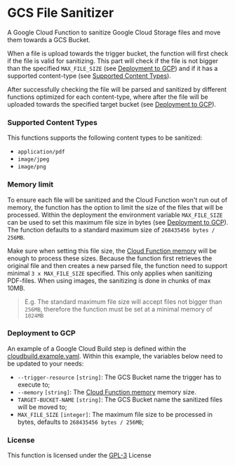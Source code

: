 # GCS File Sanitizer

A Google Cloud Function to sanitize Google Cloud Storage files and move them towards a GCS Bucket. 

When a file is upload towards the trigger bucket, the function will first check if the file is valid for sanitizing. 
This part will check if the file is not bigger than the specified `MAX_FILE_SIZE` (see [Deployment to GCP](#deployment-to-gcp))
and if it has a supported content-type (see [Supported Content Types](#supported-content-types)). 

After successfully checking the file will be parsed and sanitized by different functions optimized for each content-type,
where after the file will be uploaded towards the specified target bucket (see [Deployment to GCP](#deployment-to-gcp)).

### Supported Content Types
This functions supports the following content types to be sanitized:
- `application/pdf`
- `image/jpeg`
- `image/png`

### Memory limit
To ensure each file will be sanitized and the Cloud Function won't run out of memory, the function has the option to limit
the size of the files that will be processed. Within the deployment the environment variable `MAX_FILE_SIZE` can be used
to set this maximum file size in bytes (see [Deployment to GCP](#deployment-to-gcp)). The function defaults to a 
standard maximum size of `268435456 bytes / 256MB`.

Make sure when setting this file size, the [Cloud Function memory](https://cloud.google.com/sdk/gcloud/reference/functions/deploy#--memory)
will be enough to process these sizes. Because the function first retrieves the original file and then creates a new parsed file, 
the function need to support minimal `3 x MAX_FILE_SIZE` specified. This only applies when sanitizing PDF-files. When using images,
the sanitizing is done in chunks of max 10MB.

> E.g. The standard maximum file size will accept files not bigger than `256MB`, therefore the function must be set at a minimal memory of `1024MB` 

### Deployment to GCP
An example of a Google Cloud Build step is defined within the [cloudbuild.example.yaml](functions/gcs-file-sanitizer/cloudbuild.example.yaml).
Within this example, the variables below need to be updated to your needs:
- `--trigger-resource` `[string]`: The GCS Bucket name the trigger has to execute to;
- `--memory` `[string]`: The [Cloud Function memory](https://cloud.google.com/sdk/gcloud/reference/functions/deploy#--memory) memory size.
- `TARGET-BUCKET-NAME` `[string]`: The GCS Bucket name the sanitized files will be moved to;
- `MAX_FILE_SIZE` `[integer]`: The maximum file size to be processed in bytes, defaults to `268435456 bytes / 256MB`;

### License
This function is licensed under the [GPL-3](https://www.gnu.org/licenses/gpl-3.0.en.html) License
